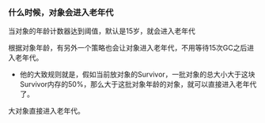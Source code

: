 ### 什么时候，对象会进入老年代

当对象的年龄计数器达到阈值，默认是15岁，就会进入老年代
 
根据对象年龄，有另外一个策略也会让对象进入老年代，不用等待15次GC之后进入老年代。
- 他的大致规则就是，假如当前放对象的Survivor，一批对象的总大小大于这块Survivor内存的50%，那么大于这批对象年龄的对象，就可以直接进入老年代了。

大对象直接进入老年代。


